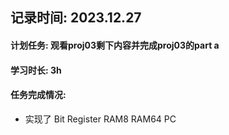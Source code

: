 ## 记录时间: 2023.12.27

#### 计划任务: 观看proj03剩下内容并完成proj03的part a

#### 学习时长: 3h

#### 任务完成情况: 
* 实现了 Bit Register RAM8 RAM64 PC 
